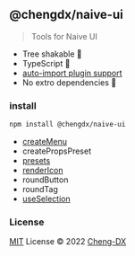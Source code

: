 ## @chengdx/naive-ui
> Tools for Naive UI

- Tree shakable 🌲
- TypeScript 🦕
- [auto-import plugin support](./src/auto-import-presets/index.md)
- No extro dependencies 🚀

### install
```sh
npm install @chengdx/naive-ui
```

<!-- FUNCTIONS START -->
- [createMenu](src/create-menu/index.md)
- createPropsPreset
- [presets](src/presets/index.md)
- [renderIcon](src/render-icon/index.md)
- roundButton
- roundTag
- [useSelection](src/use-selection/index.md)
<!-- FUNCTIONS END -->

### License
[MIT](../../LICENSE) License © 2022 [Cheng-DX](https://github.com/Cheng-DX)